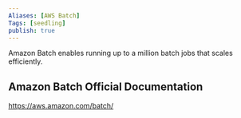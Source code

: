 ```yaml
---
Aliases: [AWS Batch]
Tags: [seedling]
publish: true
---
```


Amazon Batch enables running up to a million batch jobs that scales efficiently.

## Amazon Batch Official Documentation

https://aws.amazon.com/batch/